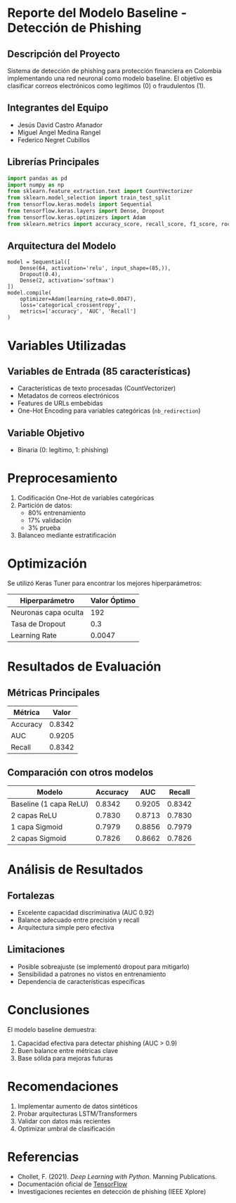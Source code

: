 # Reporte del Modelo Baseline - Detección de Phishing

## Descripción del Proyecto
Sistema de detección de phishing para protección financiera en Colombia implementando una red neuronal como modelo baseline. El objetivo es clasificar correos electrónicos como legítimos (0) o fraudulentos (1).

## Integrantes del Equipo
- Jesús David Castro Afanador
- Miguel Angel Medina Rangel  
- Federico Negret Cubillos

## Librerías Principales
```python
import pandas as pd
import numpy as np
from sklearn.feature_extraction.text import CountVectorizer
from sklearn.model_selection import train_test_split
from tensorflow.keras.models import Sequential
from tensorflow.keras.layers import Dense, Dropout
from tensorflow.keras.optimizers import Adam
from sklearn.metrics import accuracy_score, recall_score, f1_score, roc_auc_score
```
## Arquitectura del Modelo
```
model = Sequential([
    Dense(64, activation='relu', input_shape=(85,)),
    Dropout(0.4),
    Dense(2, activation='softmax')
])
model.compile(
    optimizer=Adam(learning_rate=0.0047),
    loss='categorical_crossentropy',
    metrics=['accuracy', 'AUC', 'Recall']
)
```

# Variables Utilizadas

## Variables de Entrada (85 características)
- Características de texto procesadas (CountVectorizer)
- Metadatos de correos electrónicos  
- Features de URLs embebidas
- One-Hot Encoding para variables categóricas (`nb_redirection`)

## Variable Objetivo
- Binaria (0: legítimo, 1: phishing)

# Preprocesamiento
1. Codificación One-Hot de variables categóricas
2. Partición de datos:
   - 80% entrenamiento
   - 17% validación
   - 3% prueba
3. Balanceo mediante estratificación

# Optimización
Se utilizó Keras Tuner para encontrar los mejores hiperparámetros:

| Hiperparámetro        | Valor Óptimo |
|-----------------------|--------------|
| Neuronas capa oculta  | 192          |
| Tasa de Dropout       | 0.3          |
| Learning Rate         | 0.0047       |

# Resultados de Evaluación

## Métricas Principales

| Métrica   | Valor    |
|-----------|----------|
| Accuracy  | 0.8342   |
| AUC       | 0.9205   |
| Recall    | 0.8342   |

## Comparación con otros modelos

| Modelo               | Accuracy | AUC    | Recall |
|----------------------|----------|--------|--------|
| Baseline (1 capa ReLU) | 0.8342   | 0.9205 | 0.8342 |
| 2 capas ReLU         | 0.7830   | 0.8713 | 0.7830 |
| 1 capa Sigmoid       | 0.7979   | 0.8856 | 0.7979 |
| 2 capas Sigmoid      | 0.7826   | 0.8662 | 0.7826 |

# Análisis de Resultados

## Fortalezas
- Excelente capacidad discriminativa (AUC 0.92)
- Balance adecuado entre precisión y recall  
- Arquitectura simple pero efectiva

## Limitaciones
- Posible sobreajuste (se implementó dropout para mitigarlo)
- Sensibilidad a patrones no vistos en entrenamiento
- Dependencia de características específicas

# Conclusiones
El modelo baseline demuestra:
1. Capacidad efectiva para detectar phishing (AUC > 0.9)
2. Buen balance entre métricas clave
3. Base sólida para mejoras futuras

# Recomendaciones
1. Implementar aumento de datos sintéticos
2. Probar arquitecturas LSTM/Transformers  
3. Validar con datos más recientes
4. Optimizar umbral de clasificación

# Referencias
- Chollet, F. (2021). *Deep Learning with Python*. Manning Publications.
- Documentación oficial de [TensorFlow](https://www.tensorflow.org/)
- Investigaciones recientes en detección de phishing (IEEE Xplore)
